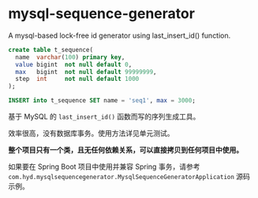 # mysql-sequence-generator
A mysql-based lock-free id generator using last_insert_id() function.

```sql
create table t_sequence(
  name  varchar(100) primary key,
  value bigint  not null default 0,
  max   bigint  not null default 99999999,
  step  int     not null default 1000
);

INSERT into t_sequence SET name = 'seq1', max = 3000;
```

基于 MySQL 的 `last_insert_id()` 函数而写的序列生成工具。

效率很高，没有数据库事务。使用方法详见单元测试。

**整个项目只有一个类，且无任何依赖关系，可以直接拷贝到任何项目中使用。**

如果要在 Spring Boot 项目中使用并兼容 Spring 事务，请参考 `com.hyd.mysqlsequencegenerator.MysqlSequenceGeneratorApplication` 源码示例。
